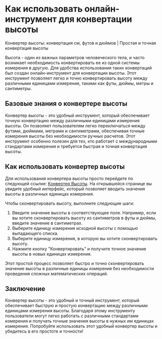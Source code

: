 Как использовать онлайн-инструмент для конвертации высоты
=========================================================

Конвертер высоты: конвертация см, футов и дюймов | Простая и точная конвертация высоты

Высота - один из важных параметров человеческого тела, и часто возникает необходимость конвертировать ее из одной системы измерения в другую. Для удобства использования таких конвертаций был создан онлайн-инструмент для конвертации высоты. Этот инструмент позволяет легко и точно конвертировать высоту между различными единицами измерения, такими как футы, дюймы, метры и сантиметры.

Базовые знания о конвертере высоты
----------------------------------

Конвертер высоты - это удобный инструмент, который обеспечивает точную конвертацию между различными единицами измерения высоты. Он позволяет пользователям легко переключаться между футами, дюймами, метрами и сантиметрами, обеспечивая точные измерения высоты без необходимости ручных расчетов. Этот инструмент особенно полезен для тех, кто работает с международными стандартами измерения и требуется быстрая и точная конвертация высоты.

Как использовать конвертер высоты
---------------------------------

Для использования конвертера высоты просто перейдите по следующей ссылке: [Конвертер Высоты](https://www.onlinecalculatorsfree.com/ru/convert/height-converter.html). На открывшейся странице вы увидите удобный интерфейс, который позволяет вводить значения высоты в различных единицах измерения.

Чтобы сконвертировать высоту, выполните следующие шаги:

1. Введите значение высоты в соответствующее поле. Например, если вы хотите сконвертировать высоту из сантиметров в футы и дюймы, введите значение в сантиметрах.
2. Выберите единицу измерения исходной высоты с помощью выпадающего списка.
3. Выберите единицу измерения, в которую вы хотите сконвертировать высоту.
4. Нажмите кнопку "Конвертировать" и получите точное значение высоты в новых единицах измерения.

Этот простой процесс позволяет быстро и точно сконвертировать значение высоты в различные единицы измерения без необходимости проведения сложных математических операций.

Заключение
----------

Конвертер высоты - это удобный и точный инструмент, который обеспечивает быструю и простую конвертацию между различными единицами измерения высоты. Благодаря этому инструменту пользователи могут легко работать с различными стандартами измерения и получать точные значения высоты в нужных им единицах измерения. Попробуйте использовать этот удобный конвертер высоты и убедитесь в его простоте и точности!